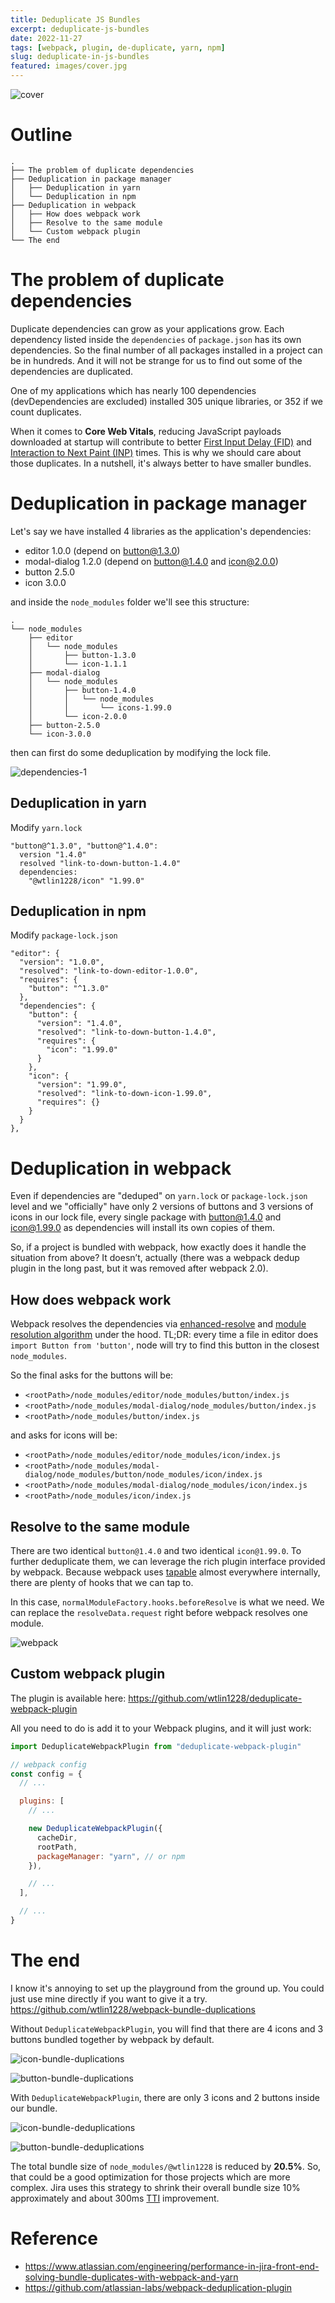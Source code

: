 ```yaml
---
title: Deduplicate JS Bundles
excerpt: deduplicate-js-bundles
date: 2022-11-27
tags: [webpack, plugin, de-duplicate, yarn, npm]
slug: deduplicate-in-js-bundles
featured: images/cover.jpg
---
```


![cover](./images/cover.jpg)

# Outline

```
.
├── The problem of duplicate dependencies
├── Deduplication in package manager
│   ├── Deduplication in yarn
│   └── Deduplication in npm
├── Deduplication in webpack
│   ├── How does webpack work
│   ├── Resolve to the same module
│   └── Custom webpack plugin
└── The end
```

# The problem of duplicate dependencies

Duplicate dependencies can grow as your applications grow. Each dependency listed inside the `dependencies` of `package.json` has its own dependencies. So the final number of all packages installed in a project can be in hundreds. And it will not be strange for us to find out some of the dependencies are duplicated.

One of my applications which has nearly 100 dependencies (devDependencies are excluded) installed 305 unique libraries, or 352 if we count duplicates.

When it comes to **Core Web Vitals**, reducing JavaScript payloads downloaded at startup will contribute to better [First Input Delay (FID)](https://web.dev/fid/) and [Interaction to Next Paint (INP)](https://web.dev/inp/) times. This is why we should care about those duplicates. In a nutshell, it's always better to have smaller bundles.

# Deduplication in package manager

Let's say we have installed 4 libraries as the application's dependencies:

- editor 1.0.0 (depend on button@1.3.0)
- modal-dialog 1.2.0 (depend on button@1.4.0 and icon@2.0.0)
- button 2.5.0
- icon 3.0.0

and inside the `node_modules` folder we'll see this structure:

```
.
└── node_modules
    ├── editor
    │   └── node_modules
    │       ├── button-1.3.0
    │       └── icon-1.1.1
    ├── modal-dialog
    │   └── node_modules
    │       ├── button-1.4.0
    │       │   └── node_modules
    │       │       └── icons-1.99.0
    │       └── icon-2.0.0
    ├── button-2.5.0
    └── icon-3.0.0
```

then can first do some deduplication by modifying the lock file.

![dependencies-1](./images/dependencies-1.png)

## Deduplication in yarn

Modify `yarn.lock`

```
"button@^1.3.0", "button@^1.4.0":
  version "1.4.0"
  resolved "link-to-down-button-1.4.0"
  dependencies:
    "@wtlin1228/icon" "1.99.0"
```

## Deduplication in npm

Modify `package-lock.json`

```
"editor": {
  "version": "1.0.0",
  "resolved": "link-to-down-editor-1.0.0",
  "requires": {
    "button": "^1.3.0"
  },
  "dependencies": {
    "button": {
      "version": "1.4.0",
      "resolved": "link-to-down-button-1.4.0",
      "requires": {
        "icon": "1.99.0"
      }
    },
    "icon": {
      "version": "1.99.0",
      "resolved": "link-to-down-icon-1.99.0",
      "requires": {}
    }
  }
},
```

# Deduplication in webpack

Even if dependencies are "deduped" on `yarn.lock` or `package-lock.json` level and we "officially" have only 2 versions of buttons and 3 versions of icons in our lock file, every single package with button@1.4.0 and icon@1.99.0 as dependencies will install its own copies of them.

So, if a project is bundled with webpack, how exactly does it handle the situation from above? It doesn’t, actually (there was a webpack dedup plugin in the long past, but it was removed after webpack 2.0).

## How does webpack work

Webpack resolves the dependencies via [enhanced-resolve](https://github.com/webpack/enhanced-resolve) and [module resolution algorithm](https://nodejs.org/api/modules.html) under the hood. TL;DR: every time a file in editor does `import Button from 'button'`, node will try to find this button in the closest `node_modules`.

So the final asks for the buttons will be:

- `<rootPath>/node_modules/editor/node_modules/button/index.js`
- `<rootPath>/node_modules/modal-dialog/node_modules/button/index.js`
- `<rootPath>/node_modules/button/index.js`

and asks for icons will be:

- `<rootPath>/node_modules/editor/node_modules/icon/index.js`
- `<rootPath>/node_modules/modal-dialog/node_modules/button/node_modules/icon/index.js`
- `<rootPath>/node_modules/modal-dialog/node_modules/icon/index.js`
- `<rootPath>/node_modules/icon/index.js`

## Resolve to the same module

There are two identical `button@1.4.0` and two identical `icon@1.99.0`. To further deduplicate them, we can leverage the rich plugin interface provided by webpack. Because webpack uses [tapable](https://github.com/webpack/tapable) almost everywhere internally, there are plenty of hooks that we can tap to.

In this case, `normalModuleFactory.hooks.beforeResolve` is what we need. We can replace the `resolveData.request` right before webpack resolves one module.

![webpack](./images/webpack.png)

## Custom webpack plugin

The plugin is available here: https://github.com/wtlin1228/deduplicate-webpack-plugin

All you need to do is add it to your Webpack plugins, and it will just work:

```js
import DeduplicateWebpackPlugin from "deduplicate-webpack-plugin"

// webpack config
const config = {
  // ...

  plugins: [
    // ...

    new DeduplicateWebpackPlugin({
      cacheDir,
      rootPath,
      packageManager: "yarn", // or npm
    }),

    // ...
  ],

  // ...
}
```

# The end

I know it's annoying to set up the playground from the ground up. You could just use mine directly if you want to give it a try. https://github.com/wtlin1228/webpack-bundle-duplications

Without `DeduplicateWebpackPlugin`, you will find that there are 4 icons and 3 buttons bundled together by webpack by default.

![icon-bundle-duplications](./images/icon-bundle-duplications.png)

![button-bundle-duplications](./images/button-bundle-duplications.png)

With `DeduplicateWebpackPlugin`, there are only 3 icons and 2 buttons inside our bundle.

![icon-bundle-deduplications](./images/icon-bundle-deduplications.png)

![button-bundle-deduplications](./images/button-bundle-deduplications.png)

The total bundle size of `node_modules/@wtlin1228` is reduced by **20.5%**. So, that could be a good optimization for those projects which are more complex. Jira uses this strategy to shrink their overall bundle size 10% approximately and about 300ms [TTI](https://web.dev/tti/) improvement.

# Reference

- https://www.atlassian.com/engineering/performance-in-jira-front-end-solving-bundle-duplicates-with-webpack-and-yarn
- https://github.com/atlassian-labs/webpack-deduplication-plugin
